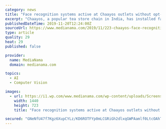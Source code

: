 ```yaml
---
category: news
title: "Face recognition systems active at Chaayos outlets without opt-out feature; some questions"
excerpt: "Chaayos, a popular tea store chain in India, has installed facial recognition systems at its outlets to replace mobile number OTP. MediaNama encountered one such system installed at one of Chaayos’ Delhi outlets. The interface did not display any terms ..."
publishedDateTime: 2019-11-20T12:24:00Z
sourceUrl: https://www.medianama.com/2019/11/223-chaayos-face-recognition/
type: article
quality: 29
heat: 29
published: false

provider:
  name: MediaNama
  domain: medianama.com

topics:
  - AI
  - Computer Vision

images:
  - url: https://i1.wp.com/www.medianama.com/wp-content/uploads/Screenshot-2019-11-20-at-3.45.09-PM.png?fit=1440%2C723&#038;ssl=1
    width: 1440
    height: 723
    title: "Face recognition systems active at Chaayos outlets without opt-out feature; some questions"

secured: "GNeNfU47f7Kgz6XupCYLz/KD6ROTFYp0mLCGRiGh2dlxqGWPAamlf0LtcOAhTwgIx5I9Jw1uFm95hxTQtwAKzLTI/YxhORTOschWRd0NSgJmPKg5RwebIr1XpoK97lguWTvvih8lZY11mMeONW7QScZCsm7KI5xkIBwQEtm2ABRVmK6TJmZ4XsdazgctsNz51tIN48kLRQbP9urdJfQTHLxAQUwH50qkA7BySfbIZRqU9wwl3SClXS6by1IeWX/B56Osf/vJM208YIAuco0lMA==;6dC2tDs9S/TahZ2nDYjahA=="
---
```


